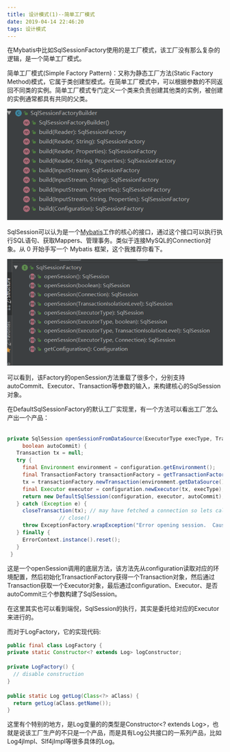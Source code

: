 ```yaml
---
title: 设计模式(1)--简单工厂模式
date: 2019-04-14 22:46:20
tags: 设计模式
---
```


在Mybatis中比如SqlSessionFactory使用的是工厂模式，该工厂没有那么复杂的逻辑，是一个简单工厂模式。

简单工厂模式(Simple Factory Pattern)：又称为静态工厂方法(Static Factory Method)模式，它属于类创建型模式。在简单工厂模式中，可以根据参数的不同返回不同类的实例。简单工厂模式专门定义一个类来负责创建其他类的实例，被创建的实例通常都具有共同的父类。

![](https://raw.githubusercontent.com/XTZhu/image/master/blog/idea64_pNfdoCW73P.png)

SqlSession可以认为是一个[Mybatis](https://mp.weixin.qq.com/s/EzkQHVmW2deBXlmj9jIOAg)工作的核心的接口，通过这个接口可以执行执行SQL语句、获取Mappers、管理事务。类似于连接MySQL的Connection对象。从 0 开始手写一个 Mybatis 框架，这个我推荐你看下。

![](https://raw.githubusercontent.com/XTZhu/image/master/blog/idea64_OWJhevdvRs.png)

可以看到，该Factory的openSession方法重载了很多个，分别支持autoCommit、Executor、Transaction等参数的输入，来构建核心的SqlSession对象。

在DefaultSqlSessionFactory的默认工厂实现里，有一个方法可以看出工厂怎么产出一个产品：

``` java

private SqlSession openSessionFromDataSource(ExecutorType execType, TransactionIsolationLevel level,
     boolean autoCommit) {
   Transaction tx = null;
   try {
     final Environment environment = configuration.getEnvironment();
     final TransactionFactory transactionFactory = getTransactionFactoryFromEnvironment(environment);
     tx = transactionFactory.newTransaction(environment.getDataSource(), level, autoCommit);
     final Executor executor = configuration.newExecutor(tx, execType);
     return new DefaultSqlSession(configuration, executor, autoCommit);
   } catch (Exception e) {
     closeTransaction(tx); // may have fetched a connection so lets call
                 // close()
     throw ExceptionFactory.wrapException("Error opening session.  Cause: " + e, e);
   } finally {
     ErrorContext.instance().reset();
   }
 }
 ```

 这是一个openSession调用的底层方法，该方法先从configuration读取对应的环境配置，然后初始化TransactionFactory获得一个Transaction对象，然后通过Transaction获取一个Executor对象，最后通过configuration、Executor、是否autoCommit三个参数构建了SqlSession。

 在这里其实也可以看到端倪，SqlSession的执行，其实是委托给对应的Executor来进行的。

 而对于LogFactory，它的实现代码:

 ``` java
 public final class LogFactory {
 private static Constructor<? extends Log> logConstructor;

 private LogFactory() {
   // disable construction
 }

 public static Log getLog(Class<?> aClass) {
   return getLog(aClass.getName());
 }
 ```

 这里有个特别的地方，是Log变量的的类型是Constructor<? extends Log>，也就是说该工厂生产的不只是一个产品，而是具有Log公共接口的一系列产品，比如Log4jImpl、Slf4jImpl等很多具体的Log。